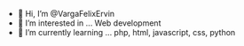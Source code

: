 - 👋 Hi, I’m @VargaFelixErvin
- 👀 I’m interested in ... Web development
- 🌱 I’m currently learning ... php, html, javascript, css, python
